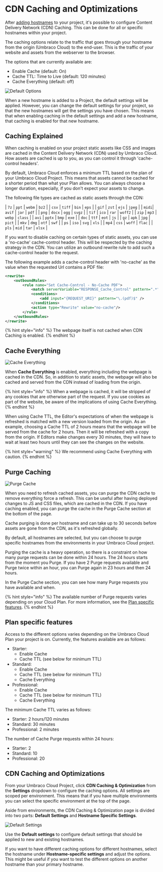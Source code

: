 # CDN Caching and Optimizations

After [adding hostnames](../../go-live/manage-hostnames/) to your project, it's possible to configure Content Delivery Network (CDN) Caching. This can be done for all or specific hostnames within your project.

The caching options relate to the traffic that goes through your hostname from the origin (Umbraco Cloud) to the end-user. This is the traffic of your website and assets from the webserver to the browser.

The options that are currently available are:

* Enable Cache (default: On)
* Cache TTL: Time to Live (default: 120 minutes)
* Cache Everything (default: off)

![Default Options](../../build-and-customize-your-solution/set-up-your-project/project-settings/images/CDN-caching-default.png)

When a new hostname is added to a Project, the default settings will be applied. However, you can change the default settings for your project, so that the new hostnames will get the settings you have chosen. This means that when enabling caching in the default settings and add a new hostname, that caching is enabled for that new hostname.

## Caching Explained

When caching is enabled on your project static assets like CSS and images are cached in the Content Delivery Network (CDN) used by Umbraco Cloud. How assets are cached is up to you, as you can control it through 'cache-control headers'.

By default, Umbraco Cloud enforces a minimum TTL based on the plan of your Umbraco Cloud Project. This means that assets cannot be cached for a shorter period than what your Plan allows. You can always choose a longer duration, especially, if you don't expect your assets to change.

The following file types are cached as static assets through the CDN: 

| `7z`  | `ppt`  | `webm` | `bz2`   |
| `csv` | `tiff` | `bin`  | `eps`   |
| `gif` | `zst`  | `ejs`  | `jpeg`  |
| `midi`| `avif` | `jar`  | `pdf`   |
| `png` | `docx` | `ogg`  | `svgz`  |
| `tif` | `ico`  | `rar`  | `woff2` |
| `zip` | `mp3`  | `webp` | `class` |
| `avi` | `pptx` | `bmp`  | `exe`   |
| `doc` | `ttf`  | `eot`  | `js`    |
| `gz`  | `apk`  | `jpg`  | `pict`  |
| `mkv` | `dmg`  | `otf`  | `swf`   |
| `ps`  | `iso`  | `svg`  | `xls`   |
| `mp4` | `css`  | `woff` | `flac`  |
| `pls` | `mid`  | `tar`  | `xlsx`  |

If you want to disable caching on certain types of static assets, you can use a 'no-cache' cache-control header. This will be respected by the caching strategy in the CDN. You can utilize an outbound rewrite rule to add such a cache-control header to the request.

The following example adds a cache-control header with 'no-cache' as the value when the requested Url contains a PDF file:

```xml
<rewrite>
    <outboundRules>
        <rule name="Set Cache-Control - No-Cache PDF">
            <match serverVariable="RESPONSE_Cache_Control" pattern=".*" />
            <conditions>
                <add input="{REQUEST_URI}" pattern="\.(pdf)$" />
            </conditions>
            <action type="Rewrite" value="no-cache"/>
        </rule>
    </outboundRules>
</rewrite>
```

{% hint style="info" %}
The webpage itself is not cached when CDN Caching is enabled.
{% endhint %}

## Cache Everything

![Cache Everything](../../build-and-customize-your-solution/set-up-your-project/project-settings/images/CDN-caching-everything.png)

When **Cache Everything** is enabled, everything including the webpage is cached in the CDN. So, in addition to static assets, the webpage will also be cached and served from the CDN instead of loading from the origin.

{% hint style="info" %}
When a webpage is cached, it will be stripped of any cookies that are otherwise part of the request. If you use cookies as part of the website, be aware of the implications of using Cache Everything.
{% endhint %}


When using Cache TTL, the Editor's expectations of when the webpage is refreshed is matched with a new version loaded from the origin. As an example, choosing a Cache TTL of 2 hours means that the webpage will be served from the cache for 2 hours. Then it will be refreshed with a copy from the origin. If Editors make changes every 30 minutes, they will have to wait at least two hours until they can see the changes on the website.

{% hint style="warning" %}
We recommend using Cache Everything with caution.
{% endhint %}

## Purge Caching

![Purge Cache](../../build-and-customize-your-solution/set-up-your-project/project-settings/images/CDN-purge.png)

When you need to refresh cached assets, you can purge the CDN cache to remove everything force a refresh. This can be useful after having deployed changes to JS and CSS files, which are cached in the CDN. If you have caching enabled, you can purge the cache in the Purge Cache section at the bottom of the page.

Cache purging is done per hostname and can take up to 30 seconds before assets are gone from the CDN, as it's refreshed globally.

By default, all hostnames are selected, but you can choose to purge specific hostnames from the environments in your Umbraco Cloud project.

Purging the cache is a heavy operation, so there is a constraint on how many purge requests can be done within 24 hours. The 24 hours starts from the moment you Purge. If you have 2 Purge requests available and Purge twice within an hour, you can Purge again in 23 hours and then 24 hours.

In the Purge Cache section, you can see how many Purge requests you have available and when.

{% hint style="info" %}
The available number of Purge requests varies depending on your Cloud Plan. For more information, see the [Plan specific features](manage-cdn-caching.md#plan-specific-features).
{% endhint %}

## Plan specific features

Access to the different options varies depending on the Umbraco Cloud Plan your project is on. Currently, the features available are as follows:

* Starter:
  * Enable Cache
  * Cache TTL (see below for minimum TTL)
* Standard:
  * Enable Cache
  * Cache TTL (see below for minimum TTL)
  * Cache Everything
* Professional:
  * Enable Cache
  * Cache TTL (see below for minimum TTL)
  * Cache Everything

The minimum Cache TTL varies as follows:

* Starter: 2 hours/120 minutes
* Standard: 30 minutes
* Professional: 2 minutes

The number of Cache Purge requests within 24 hours:

* Starter: 2
* Standard: 10
* Professional: 20

## CDN Caching and Optimizations

From your Umbraco Cloud Project, click **CDN Caching & Optimization** from the **Settings** dropdown to configure the caching options. All settings are scoped per environment. This means that if you have multiple environments you can select the specific environment at the top of the page.

Aside from environments, the CDN Caching & Optimization page is divided into two parts: **Default Settings** and **Hostname Specific Settings**.

![Default Settings](../../build-and-customize-your-solution/set-up-your-project/project-settings/images/CDN-caching-hostname.png)

Use the **Default settings** to configure default settings that should be applied to new and existing hostnames.

If you want to have different caching options for different hostnames, select the hostname under **Hostname-specific settings** and adjust the options. This might be useful if you want to test the different options on another hostname than your primary hostname.
